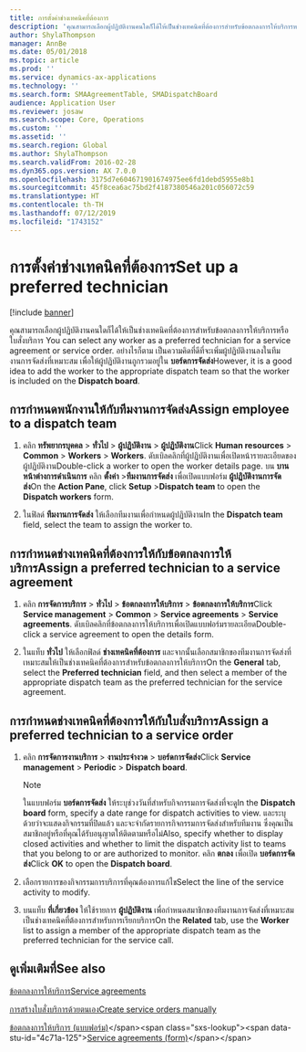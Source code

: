 ```yaml
---
title: การตั้งค่าช่างเทคนิคที่ต้องการ
description: 'คุณสามารถเลือกผู้ปฏิบัติงานคนใดก็ได้ให้เป็นช่างเทคนิคที่ต้องการสำหรับข้อตกลงการให้บริการหรือใบสั่งบริการ '
author: ShylaThompson
manager: AnnBe
ms.date: 05/01/2018
ms.topic: article
ms.prod: ''
ms.service: dynamics-ax-applications
ms.technology: ''
ms.search.form: SMAAgreementTable, SMADispatchBoard
audience: Application User
ms.reviewer: josaw
ms.search.scope: Core, Operations
ms.custom: ''
ms.assetid: ''
ms.search.region: Global
ms.author: ShylaThompson
ms.search.validFrom: 2016-02-28
ms.dyn365.ops.version: AX 7.0.0
ms.openlocfilehash: 3175d7e604671901674975ee6fd1debd5955e8b1
ms.sourcegitcommit: 45f8cea6ac75bd2f4187380546a201c056072c59
ms.translationtype: HT
ms.contentlocale: th-TH
ms.lasthandoff: 07/12/2019
ms.locfileid: "1743152"
---
```

# <a name="set-up-a-preferred-technician"></a><span data-ttu-id="4c71a-103">การตั้งค่าช่างเทคนิคที่ต้องการ</span><span class="sxs-lookup"><span data-stu-id="4c71a-103">Set up a preferred technician</span></span> 

[!include [banner](../includes/banner.md)]


<span data-ttu-id="4c71a-104">คุณสามารถเลือกผู้ปฏิบัติงานคนใดก็ได้ให้เป็นช่างเทคนิคที่ต้องการสำหรับข้อตกลงการให้บริการหรือใบสั่งบริการ </span><span class="sxs-lookup"><span data-stu-id="4c71a-104">You can select any worker as a preferred technician for a service agreement or service order.</span></span> <span data-ttu-id="4c71a-105">อย่างไรก็ตาม เป็นความคิดที่ดีที่จะเพิ่มผู้ปฏิบัติงานลงในทีมงานการจัดส่งที่เหมาะสม เพื่อให้ผู้ปฏิบัติงานถูกรวมอยู่ใน **บอร์ดการจัดส่ง**</span><span class="sxs-lookup"><span data-stu-id="4c71a-105">However, it is a good idea to add the worker to the appropriate dispatch team so that the worker is included on the **Dispatch board**.</span></span>

## <a name="assign-employee-to-a-dispatch-team"></a><span data-ttu-id="4c71a-106">การกำหนดพนักงานให้กับทีมงานการจัดส่ง</span><span class="sxs-lookup"><span data-stu-id="4c71a-106">Assign employee to a dispatch team</span></span>

1.  <span data-ttu-id="4c71a-107">คลิก **ทรัพยากรบุคคล** \> **ทั่วไป** \> **ผู้ปฏิบัติงาน** \> **ผู้ปฏิบัติงาน**</span><span class="sxs-lookup"><span data-stu-id="4c71a-107">Click **Human resources** \> **Common** \> **Workers** \> **Workers**.</span></span> <span data-ttu-id="4c71a-108">ดับเบิลคลิกที่ผู้ปฏิบัติงานเพื่อเปิดหน้ารายละเอียดของผู้ปฏิบัติงาน</span><span class="sxs-lookup"><span data-stu-id="4c71a-108">Double-click a worker to open the worker details page.</span></span> <span data-ttu-id="4c71a-109">บน **บานหน้าต่างการดำเนินการ** คลิก **ตั้งค่า** \>**ทีมงานการจัดส่ง** เพื่อเปิดแบบฟอร์ม **ผู้ปฏิบัติงานการจัดส่ง**</span><span class="sxs-lookup"><span data-stu-id="4c71a-109">On the **Action Pane**, click **Setup** \>**Dispatch team** to open the **Dispatch workers** form.</span></span>

2.  <span data-ttu-id="4c71a-110">ในฟิลด์ **ทีมงานการจัดส่ง** ให้เลือกทีมงานเพื่อกำหนดผู้ปฏิบัติงาน</span><span class="sxs-lookup"><span data-stu-id="4c71a-110">In the **Dispatch team** field, select the team to assign the worker to.</span></span>

## <a name="assign-a-preferred-technician-to-a-service-agreement"></a><span data-ttu-id="4c71a-111">การกำหนดช่างเทคนิคที่ต้องการให้กับข้อตกลงการให้บริการ</span><span class="sxs-lookup"><span data-stu-id="4c71a-111">Assign a preferred technician to a service agreement</span></span>

1.  <span data-ttu-id="4c71a-112">คลิก **การจัดการบริการ** \> **ทั่วไป** \> **ข้อตกลงการให้บริการ** \> **ข้อตกลงการให้บริการ**</span><span class="sxs-lookup"><span data-stu-id="4c71a-112">Click **Service management** \> **Common** \> **Service agreements** \> **Service agreements**.</span></span> <span data-ttu-id="4c71a-113">ดับเบิลคลิกที่ข้อตกลงการให้บริการเพื่อเปิดแบบฟอร์มรายละเอียด</span><span class="sxs-lookup"><span data-stu-id="4c71a-113">Double-click a service agreement to open the details form.</span></span>

2.  <span data-ttu-id="4c71a-114">ในแท็บ **ทั่วไป** ให้เลือกฟิลด์ **ช่างเทคนิคที่ต้องการ** และจากนั้นเลือกสมาชิกของทีมงานการจัดส่งที่เหมาะสมให้เป็นช่างเทคนิคที่ต้องการสำหรับข้อตกลงการให้บริการ</span><span class="sxs-lookup"><span data-stu-id="4c71a-114">On the **General** tab, select the **Preferred technician** field, and then select a member of the appropriate dispatch team as the preferred technician for the service agreement.</span></span>

## <a name="assign-a-preferred-technician-to-a-service-order"></a><span data-ttu-id="4c71a-115">การกำหนดช่างเทคนิคที่ต้องการให้กับใบสั่งบริการ</span><span class="sxs-lookup"><span data-stu-id="4c71a-115">Assign a preferred technician to a service order</span></span>

1.  <span data-ttu-id="4c71a-116">คลิก **การจัดการงานบริการ** \> **งานประจำงวด** \> **บอร์ดการจัดส่ง**</span><span class="sxs-lookup"><span data-stu-id="4c71a-116">Click **Service management** \> **Periodic** \> **Dispatch board**.</span></span>
    

    > [!NOTE]
    > <P><span data-ttu-id="4c71a-117">ในแบบฟอร์ม <STRONG>บอร์ดการจัดส่ง</STRONG> ให้ระบุช่วงวันที่สำหรับกิจกรรมการจัดส่งที่จะดู</span><span class="sxs-lookup"><span data-stu-id="4c71a-117">In the <STRONG>Dispatch board</STRONG> form, specify a date range for dispatch activities to view.</span></span> <span data-ttu-id="4c71a-118">และระบุด้วยว่าจะแสดงกิจกรรมที่ปิดแล้ว และจะจำกัดรายการกิจกรรมการจัดส่งสำหรับทีมงาน ซึ่งคุณเป็นสมาชิกอยู่หรือที่คุณได้รับอนุญาตให้ติดตามหรือไม่</span><span class="sxs-lookup"><span data-stu-id="4c71a-118">Also, specify whether to display closed activities and whether to limit the dispatch activity list to teams that you belong to or are authorized to monitor.</span></span> <span data-ttu-id="4c71a-119">คลิก <STRONG>ตกลง</STRONG> เพื่อเปิด <STRONG>บอร์ดการจัดส่ง</STRONG></span><span class="sxs-lookup"><span data-stu-id="4c71a-119">Click <STRONG>OK</STRONG> to open the <STRONG>Dispatch board</STRONG>.</span></span></P>



2.  <span data-ttu-id="4c71a-120">เลือกรายการของกิจกรรมการบริการที่คุณต้องการแก้ไข</span><span class="sxs-lookup"><span data-stu-id="4c71a-120">Select the line of the service activity to modify.</span></span>

3.  <span data-ttu-id="4c71a-121">บนแท็บ **ที่เกี่ยวข้อง** ให้ใช้รายการ **ผู้ปฏิบัติงาน** เพื่อกำหนดสมาชิกของทีมงานการจัดส่งที่เหมาะสม เป็นช่างเทคนิคที่ต้องการสำหรับการเรียกบริการ</span><span class="sxs-lookup"><span data-stu-id="4c71a-121">On the **Related** tab, use the **Worker** list to assign a member of the appropriate dispatch team as the preferred technician for the service call.</span></span>

## <a name="see-also"></a><span data-ttu-id="4c71a-122">ดูเพิ่มเติมที่</span><span class="sxs-lookup"><span data-stu-id="4c71a-122">See also</span></span>

[<span data-ttu-id="4c71a-123">ข้อตกลงการให้บริการ</span><span class="sxs-lookup"><span data-stu-id="4c71a-123">Service agreements</span></span>](service-agreements.md)

[<span data-ttu-id="4c71a-124">การสร้างใบสั่งบริการด้วยตนเอง</span><span class="sxs-lookup"><span data-stu-id="4c71a-124">Create service orders manually</span></span>](create-service-orders-manually.md)

<span data-ttu-id="4c71a-125">[ข้อตกลงการให้บริการ (แบบฟอร์ม)](https://technet.microsoft.com/library/aa617823\(v=ax.60\))</span><span class="sxs-lookup"><span data-stu-id="4c71a-125">[Service agreements (form)](https://technet.microsoft.com/library/aa617823\(v=ax.60\))</span></span>
  


